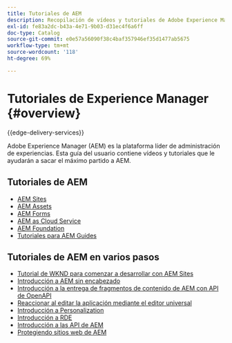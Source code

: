 ```yaml
---
title: Tutoriales de AEM
description: Recopilación de vídeos y tutoriales de Adobe Experience Manager.
exl-id: fe83a2dc-b43a-4e71-9b03-d31ec4f6a6ff
doc-type: Catalog
source-git-commit: e0e57a56090f38c4baf357946ef35d1477ab5675
workflow-type: tm+mt
source-wordcount: '118'
ht-degree: 69%

---
```


# Tutoriales de Experience Manager {#overview}

{{edge-delivery-services}}

Adobe Experience Manager (AEM) es la plataforma líder de administración de experiencias. Esta guía del usuario contiene vídeos y tutoriales que le ayudarán a sacar el máximo partido a AEM.

## Tutoriales de AEM

+ [AEM Sites](https://experienceleague.adobe.com/docs/experience-manager-learn/sites/overview.html?lang=es)
+ [AEM Assets](https://experienceleague.adobe.com/docs/experience-manager-learn/assets/overview.html?lang=es)
+ [AEM Forms](https://experienceleague.adobe.com/docs/experience-manager-learn/forms/overview.html?lang=es)
+ [AEM as Cloud Service](https://experienceleague.adobe.com/docs/experience-manager-learn/cloud-service/overview.html?lang=es)
+ [AEM Foundation](https://experienceleague.adobe.com/docs/experience-manager-learn/foundation/overview.html?lang=es)
+ [Tutoriales para AEM Guides](https://experienceleague.adobe.com/docs/experience-manager-guides-learn/tutorials/overview.html?lang=es)

## Tutoriales de AEM en varios pasos

+ [Tutorial de WKND para comenzar a desarrollar con AEM Sites](https://experienceleague.adobe.com/docs/experience-manager-learn/getting-started-wknd-tutorial-develop/overview.html?lang=es)
+ [Introducción a AEM sin encabezado](https://experienceleague.adobe.com/docs/experience-manager-learn/getting-started-with-aem-headless/overview.html?lang=es)
+ [Introducción a la entrega de fragmentos de contenido de AEM con API de OpenAPI](https://experienceleague.adobe.com/es/docs/experience-manager-learn/getting-started-with-aem-headless/open-api/basic/overview)
+ [Reaccionar al editar la aplicación mediante el editor universal](https://experienceleague.adobe.com/es/docs/experience-manager-learn/cloud-service/developing/universal-editor/react-app-editing/overview)
+ [Introducción a Personalization](https://experienceleague.adobe.com/es/docs/experience-manager-learn/cloud-service/personalization/overview)
+ [Introducción a RDE](https://experienceleague.adobe.com/es/docs/experience-manager-learn/cloud-service/developing/rde/overview)
+ [Introducción a las API de AEM](https://experienceleague.adobe.com/es/docs/experience-manager-learn/cloud-service/aem-apis/overview)
+ [Protegiendo sitios web de AEM](https://experienceleague.adobe.com/es/docs/experience-manager-learn/cloud-service/security/traffic-filter-and-waf-rules/overview)
